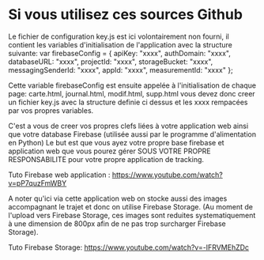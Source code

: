 # Si vous utilisez ces sources Github

Le fichier de configuration key.js est ici volontairement non fourni, il contient les variables d'initialisation de l'application avec la structure suivante:
var firebaseConfig = {
    apiKey: "xxxx",
    authDomain: "xxxx",
    databaseURL: "xxxx",
    projectId: "xxxx",
    storageBucket: "xxxx",
    messagingSenderId: "xxxx",
    appId: "xxxx",
    measurementId: "xxxx"
};

Cette variable firebaseConfig est ensuite appelée à l'initialisation de chaque page: carte.html, journal.html, modif.html, supp.html
vous devez donc creer un fichier key.js avec la structure definie ci dessus et les xxxx rempacées par vos propres variables.

C'est a vous de creer vos propres clefs liées à votre application web ainsi que votre database Firebase (utilisée aussi par le programme d'alimentation en Python)
Le but est que vous ayez votre propre base firebase et application web que vous pourez gérer SOUS VOTRE PROPRE RESPONSABILITE pour votre propre application de tracking.

Tuto Firebase web application : https://www.youtube.com/watch?v=pP7quzFmWBY

A noter qu'ici via cette application web on stocke aussi des images accompagnant le trajet et donc on utilise Firebase Storage. (Au moment de l'upload vers Firebase Storage, ces images sont reduites systematiquement à une dimension de 800px afin de ne pas trop surcharger Firebase Storage).

Tuto Firebase Storage:  https://www.youtube.com/watch?v=-IFRVMEhZDc






